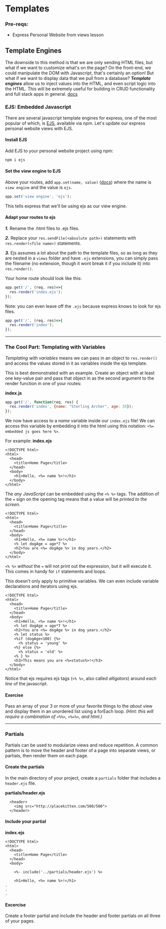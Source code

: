 # Templates

### Pre-reqs:

* Express Personal Website from views lesson

## Template Engines

The downside to this method is that we are only sending HTML files, but what if we want to customize what's on the page? On the front-end, we could manipulate the DOM with Javascript, that's certainly an option! But what if we want to display data that we pull from a database? _**Template engines**_ allow us to inject values into the HTML, and even script logic into the HTML. This will be extremely useful for building in CRUD functionality and full stack apps in general. [docs](https://expressjs.com/en/guide/using-template-engines.html)

### EJS: Embedded Javascript

There are several javascript template engines for express, one of the most popular of which, is [EJS](https://ejs.co/), available via npm. Let's update our express personal website views with EJS.

#### Install EJS

Add EJS to your personal website project using npm:

```bash
npm i ejs
```

#### Set the view engine to EJS

Above your routes, add `app.set(name, value)` ([docs](https://expressjs.com/en/api.html#app.set)) where the name is `view engine`  and the value is `ejs`.

```javascript
app.set('view engine', 'ejs');
```
This tells express that we'll be using ejs as our view engine.

#### Adapt your routes to ejs

_**1.**_ Rename the .html files to .ejs files.

_**2.**_ Replace your `res.sendFile(<absolute path>)` statements with `res.render(<file name>)` statements.

_**3.**_ Ejs assumes a lot about the path to the template files, so as long as they are nested in a `views` folder and have `.ejs` extensions, you can simply pass the filename \(no extension, though it wont break it if you include it\) into `res.render()`.

Your home route should look like this:

```javascript
app.get('/', (req, res)=>{
  res.render('index.ejs');
});
```

Note: you can even leave off the `.ejs` because express knows to look for ejs files.

```javascript
app.get('/', (req, res)=>{
  res.render('index');
});
```

---

### The Cool Part: Templating with Variables

_Templating with variables_ means we can pass in an object to `res.render()` and access the values stored in it as variables inside the ejs template.

This is best demonstrated with an example. Create an object with at least one key-value pair and pass that object in as the second argument to the render function in one of your routes:

**index.js**

```javascript
app.get('/', function(req, res) {
  res.render('index', {name: "Sterling Archer", age: 35});
});
```

We now have access to a _name_ variable inside our `index.ejs` file! We can access this variable by embedding it into the html using this notation: `<%= embedded js goes here %>`.

For example: **index.ejs**

```markup
<!DOCTYPE html>
<html>
  <head>
    <title>Home Page</title>
  </head>
  <body>
    <h1>Hello, <%= name %>!</h1>
  </body>
</html>
```

The _any JavaScript_ can be embedded using the `<% %>` tags. The addition of the `=` sign on the opening tag means that a value will be _printed to the screen_.

```markup
<!DOCTYPE html>
<html>
  <head>
    <title>Home Page</title>
  </head>
  <body>
    <h1>Hello, <%= name %>!</h1>
    <% let dogAge = age*7 %>
    <h2>You are <%= dogAge %> in dog years.</h2>
  </body>
</html>
```

`<% %>` _without_ the `=` will not print out the expression, but it will execute it. This comes in handy for `if` statements and loops.

This doesn't only apply to primitive variables. We can even include variable declarations and iterators using ejs.

```markup
<!DOCTYPE html>
<html>
  <head>
    <title>Home Page</title>
  </head>
  <body>
    <h1>Hello, <%= name %>!</h1>
    <% let dogAge = age*7 %>
    <h2>You are <%= dogAge %> in dog years.</h2>
    <% let status %>
    <%if (dogAge<100) {%>
      <% status = 'young' %>
    <%} else {%>
      <% status = 'old' %>
    <% } %>
    <h3>This means you are <%=status%>!</h3>
  </body>
</html>
```

Notice that ejs requires ejs tags (`<% %>`, also called *alligators*) around *each line* of the javascript.

#### Exercise

Pass an array of your 3 or more of your favorite things to the _about_ view and display them in an unordered list using a forEach loop. _\(Hint: this will require a combination of `<%%>`, `<%=%>`, and html.\)_

---

### Partials

Partials can be used to modularize views and reduce repetition. A common pattern is to move the header and footer of a page into separate views, or partials, then render them on each page.

#### Create the partials

In the main directory of your project, create a `partials` folder that includes a `header.ejs` file.

**partials/header.ejs**

```markup
  <header>
    <img src="http://placekitten.com/500/500">
  </header>
```

#### Include your partial

**index.ejs**

```markup
<!DOCTYPE html>
<html>
  <head>
    <title>Home Page</title>
  </head>
  <body>

    <%- include('../partials/header.ejs') %>

    <h1>Hello, <%= name %>!</h1>
.
.
.
```

#### Excercise

Create a footer partial and include the header and footer partials on all three of your pages.

